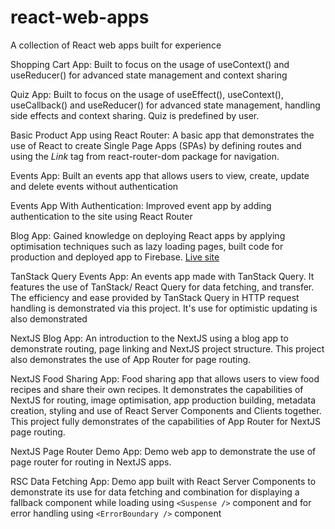 # react-web-apps

A collection of React web apps built for experience

Shopping Cart App: Built to focus on the usage of useContext() and useReducer() for advanced state management and context sharing

Quiz App: Built to focus on the usage of useEffect(), useContext(), useCallback() and useReducer() for advanced state management, handling side effects and context sharing. Quiz is predefined by user.

Basic Product App using React Router: A basic app that demonstrates the use of React to create Single Page Apps (SPAs) by defining routes and using the _Link_ tag from react-router-dom package for navigation.

Events App: Built an events app that allows users to view, create, update and delete events without authentication

Events App With Authentication: Improved event app by adding authentication to the site using React Router

Blog App: Gained knowledge on deploying React apps by applying optimisation techniques such as lazy loading pages, built code for production and deployed app to Firebase. [Live site](https://react-deployment-cc7a3.web.app/)

TanStack Query Events App: An events app made with TanStack Query. It features the use of TanStack/ React Query for data fetching, and transfer. The efficiency and ease provided by TanStack Query in HTTP request handling is demonstrated via this project. It's use for optimistic updating is also demonstrated

NextJS Blog App: An introduction to the NextJS using a blog app to demonstrate routing, page linking and NextJS project structure. This project also demonstrates the use of App Router for page routing.

NextJS Food Sharing App: Food sharing app that allows users to view food recipes and share their own recipes. It demonstrates the capabilities of NextJS for routing, image optimisation, app production building, metadata creation, styling and use of React Server Components and Clients together. This project fully demonstrates of the capabilities of App Router for NextJS page routing.

NextJS Page Router Demo App: Demo web app to demonstrate the use of page router for routing in NextJS apps.

RSC Data Fetching App: Demo app built with React Server Components to demonstrate its use for data fetching and combination for displaying a fallback component while loading using `<Suspense />` component and for error handling using `<ErrorBoundary />` component
